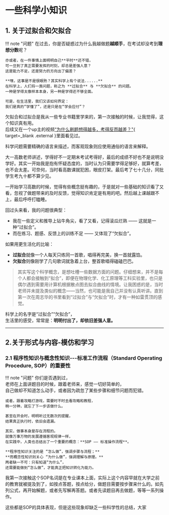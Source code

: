# 一些科学小知识
## 1. 关于过拟合和欠拟合
!!! note "问题"
    在过去，你是否疑惑过为什么我越做题**越顺手**，在考试却没考到**理想分数**呢？
   
    亦或者，在一件事情上面明明自己**平时**还不错，  
    可一旦到了真正需要发挥的时刻，却总是差强人意？  
    这是能力不足，还是努力的方向出了偏差？  

    **嘿，这事是不是很眼熟？其实科学上有个说法......**  
    在科学上，人们将一类问题，称之为 **过拟合** 与 **欠拟合** 的问题。  
    一种是学得太像样本本身，另一种是学得还不够全面。

    可是，在生活里，我们又该如何界定：  
    我们是真的“学懂了”，还是只是在“学会应付”？ 

欠拟合和过拟合是我从一些专业书籍里学来的，第一次接触的时候，让我觉得，这个知识真有用。  
后续又在一个up主的视频[“为什么刷题想得越多，考得反而越差？"](https://www.bilibili.com/video/BV1D362YpEGL/?spm_id_from=333.1387.list.card_archive.click&vd_source=ff3b9980e34db4253b694278b0a5ad7b){ target=_blank .external }里面看见过。

科学问题需要精确的语言来描述，而客观现象则应使用通俗的语言来解释。

大一高数老师讲述，学得好不一定期末考试考得好，最后的成绩不好也不是说明没学好。其实一开始我是抱有怀疑态度的，当时认为只需要学得足够好，就算考差，也不会太差。可奈何，当时看高数课就犯困，眼皮打架。最后考了七十几分，同批学生考九十都不算少见。

一开始学习高数的时候，觉得有些概念挺有趣的，于是就对一些基础的知识看了又看，忽视了做题带来的及时反馈，觉得知识肯定是有用的吧。然后越上课越跟不上，最后呼呼打瞌睡。

回过头来看，我的问题很典型： 

* 我在一些定义和推导上钻牛角尖，看了又看，记得滚瓜烂熟 —— 这就是一种“过拟合”。  
* 而在练习、题感、反馈上的训练不足 —— 又体现了“欠拟合”。  

如果用更生活化的比喻：  

- **过拟合**就像一个人每天只练同一首歌，唱得再完美，换一首就露馅。  
- **欠拟合**则像刚学了几句歌词就急着上台，整首歌唱得磕磕巴巴。 

>其实写这个科学概念，是想吐槽一些数据方面的问题。仔细想来，并不是每个人都会接触到“拟合”，即便在物理化学、化工原理等工科实验里，也只是偶尔遇到需要用计算机根据散点图去拟合曲线的情境。让我困惑的是，当时老师并未提及类似的概念——当然，也可能是我自己并没有认真听讲。直到第一次在周志华的书里看到“过拟合”与“欠拟合”时，才有一种如雷贯顶的感觉。

科学上的名字是“过拟合”“欠拟合”，  
生活里的感受，常常是：**明明付出了，却依旧差强人意。**  

---

## 2.关于形式与内容-模仿和学习
### 2.1 程序性知识与概念性知识---标准工作流程（Standard Operating Procedure, SOP）的重要性
!!! note "问题"
    你们是否遇到过，  
    老师在上面讲题目的时候，跟着老师来，感觉一切好简单的，  
    自己做却不知道怎么动手，或者因为疏忽了某些步骤和细节问题而犯错。

    或者，跟着攻略打游戏，需要时不时去看攻略和教程，  
    稍一分神，就忘了下一步该做什么。  

    甚至在开会时，明明听过无数次的提醒，  
    结果真正执行时，依旧会遗漏。  

    其实，做事本身是存在流程的。  
    就像万事万物的发展遵循客观规律一样，  
    在实践中，人类也总结出了一个重要的概念：**SOP —— 标准操作流程**。 

    **程序性知识关注的是 “怎么做”，强调步骤与流程；**  
    **而概念性知识则关心 “为什么做”，强调理解与原理。**  
    两者缺一不可：只有知道“为什么”，   
    还需要能做到“怎么做”，才能真正把知识转化为能力。

我第一次接触这个SOP名词是在专业课本上面，实际上这个内容早就在大学之前的教育就被提及到了，如按点答题，按点给分，做题目需要按步骤来什么的。如先列公式，再开始解题，或者先写解再答题。或者先读题目再去做题，等等一系列操作。

这些都是SOP的具体表现，但是这些现象却缺乏一些科学性的总结，大家